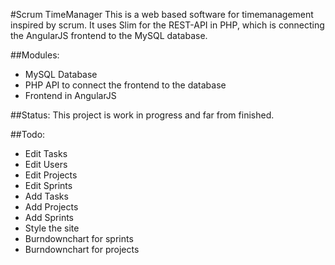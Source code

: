#Scrum TimeManager
This is a web based software for timemanagement inspired by scrum. It uses Slim for the REST-API in PHP, which is connecting the AngularJS frontend to the MySQL database.

##Modules:
- MySQL Database
- PHP API to connect the frontend to the database
- Frontend in AngularJS

##Status:
This project is work in progress and far from finished.

##Todo:
- Edit Tasks
- Edit Users
- Edit Projects
- Edit Sprints
- Add Tasks
- Add Projects
- Add Sprints
- Style the site
- Burndownchart for sprints
- Burndownchart for projects
